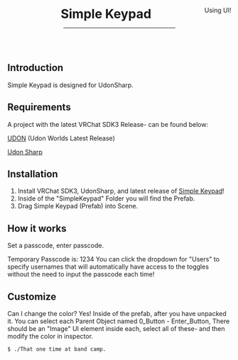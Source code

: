 <div align="center">
    <div class="header">
        <p>
            <h1 style="display:inline;text-size:24px;"> Simple Keypad</h2>
            <span style="float:right">Using UI!</span>
        </p>
    </div>
    <!-- build status badges here thanks -->
    <hr style="width:50%" />
    <br />
    <br />
</div>

## Introduction

Simple Keypad is designed for UdonSharp.

## Requirements
A project with the latest VRChat SDK3 Release- can be found below:

[UDON](https://vrchat.com/home/download) (Udon Worlds Latest Release)

[Udon Sharp](https://github.com/vrchat-community/UdonSharp/releases/tag/v0.20.3)

## Installation

1. Install VRChat SDK3, UdonSharp, and latest release of [Simple Keypad](https://github.com/itsKatVR/vrc-simple-keypad/releases/latest)!
2. Inside of the "SimpleKeypad" Folder you will find the Prefab.
3. Drag Simple Keypad (Prefab) into Scene.

## How it works
Set a passcode, enter passcode.

Temporary Passcode is: 1234
You can click the dropdown for "Users" to specify usernames that will automatically have access to the toggles without the need to input the passcode each time!

## Customize
Can I change the color? Yes!
Inside of the prefab, after you have unpacked it. 
You can select each Parent Object named 0_Button - Enter_Button,
There should be an "Image" UI element inside each, select all of these- and then modify the color in inspector.
```
$ ./That one time at band camp.
```
